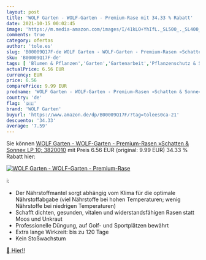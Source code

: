 ```yaml
---
layout: post
title: 'WOLF Garten - WOLF-Garten - Premium-Rase mit 34.33 % Rabatt'
date: 2021-10-15 00:02:45
image: 'https://m.media-amazon.com/images/I/41kLO+YhIfL._SL500_._SL400_.jpg'
comments: true
category: ofertas
author: 'tole.es'
slug: 'B00009Q17F-de WOLF Garten - WOLF-Garten - Premium-Rasen »Schatten &...'
sku: 'B00009Q17F-de'
tags: [ 'Blumen & Pflanzen','Garten','Gartenarbeit','Pflanzenschutz & Schädlingsbekämpfung','Regular Stores','Shops','Unkrautvernichter','Unkrautvernichtung','wolf garten', ]
actualPrice: 6.56 EUR
currency: EUR
price: 6.56
comparePrice: 9.99 EUR
prodname: 'WOLF Garten - WOLF-Garten - Premium-Rasen »Schatten & Sonne« LP 10; 3820010'
country: 'de'
flag: '🇩🇪'
brand: 'WOLF Garten'
buyurl: 'https://www.amazon.de/dp/B00009Q17F/?tag=tolees0ca-21'
descuento: '34.33'
average: '7.59'
---
```


Sie können [WOLF Garten - WOLF-Garten - Premium-Rasen »Schatten & Sonne« LP 10; 3820010](https://www.amazon.de/dp/B00009Q17F/?tag=tolees0ca-21) mit Preis 6.56 EUR (original: 9.99 EUR) 34.33 % Rabatt hier:

[![WOLF Garten - WOLF-Garten - Premium-Rase](https://m.media-amazon.com/images/I/41kLO+YhIfL._SL500_._SL400_.jpg)](https://www.amazon.de/dp/B00009Q17F/?tag=tolees0ca-21)

ℹ️:

- Der Nährstoffmantel sorgt abhängig vom Klima für die optimale Nährstoffabgabe (viel Nährstoffe bei hohen Temperaturen; wenig Nährstoffe bei niedrigen Temperaturen)
- Schafft dichten, gesunden, vitalen und widerstandsfähigen Rasen statt Moos und Unkraut
- Professionelle Düngung, auf Golf- und Sportplätzen bewährt
- Extra lange Wirkzeit: bis zu 120 Tage
- Kein Stoßwachstum

[🛒 Hier!!](https://www.amazon.de/dp/B00009Q17F/?tag=tolees0ca-21)

